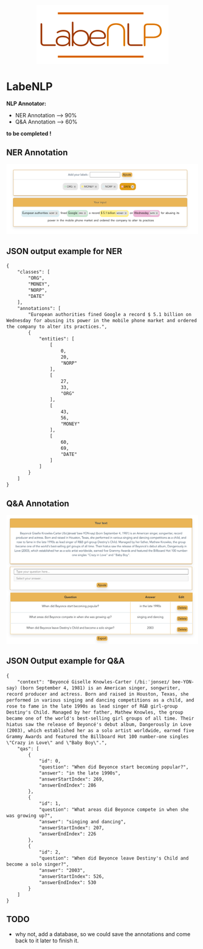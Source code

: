 <p align="center">
<img src="./src/assets/labenlp_logo.png">
</p>

# LabeNLP

**NLP Annotator:**

- NER Annotation --> 90%
- Q&A Annotation --> 60%

**to be completed !**

## NER Annotation

<p align="center">
<img src="./src/assets/ss-first-version.png">
</p>

## JSON output example for NER

```
{
    "classes": [
        "ORG",
        "MONEY",
        "NORP",
        "DATE"
    ],
    "annotations": [
        "European authorities fined Google a record $ 5.1 billion on Wednesday for abusing its power in the mobile phone market and ordered the company to alter its practices.",
        {
            "entities": [
                [
                    0,
                    20,
                    "NORP"
                ],
                [
                    27,
                    33,
                    "ORG"
                ],
                [
                    43,
                    56,
                    "MONEY"
                ],
                [
                    60,
                    69,
                    "DATE"
                ]
            ]
        }
    ]
}
```

## Q&A Annotation

<p align="center">
<img src="./src/assets/qa-annotation.png">
</p>

## JSON Output example for Q&A

```
{
    "context": "Beyoncé Giselle Knowles-Carter (/biːˈjɒnseɪ/ bee-YON-say) (born September 4, 1981) is an American singer, songwriter, record producer and actress. Born and raised in Houston, Texas, she performed in various singing and dancing competitions as a child, and rose to fame in the late 1990s as lead singer of R&B girl-group Destiny's Child. Managed by her father, Mathew Knowles, the group became one of the world's best-selling girl groups of all time. Their hiatus saw the release of Beyoncé's debut album, Dangerously in Love (2003), which established her as a solo artist worldwide, earned five Grammy Awards and featured the Billboard Hot 100 number-one singles \"Crazy in Love\" and \"Baby Boy\".",
    "qas": [
        {
            "id": 0,
            "question": "When did Beyonce start becoming popular?",
            "answer": "in the late 1990s",
            "answerStartIndex": 269,
            "answerEndIndex": 286
        },
        {
            "id": 1,
            "question": "What areas did Beyonce compete in when she was growing up?",
            "answer": "singing and dancing",
            "answerStartIndex": 207,
            "answerEndIndex": 226
        },
        {
            "id": 2,
            "question": "When did Beyonce leave Destiny's Child and become a solo singer?",
            "answer": "2003",
            "answerStartIndex": 526,
            "answerEndIndex": 530
        }
    ]
}
```

## TODO

- why not, add a database, so we could save the annotations and come back to it later to finish it.
